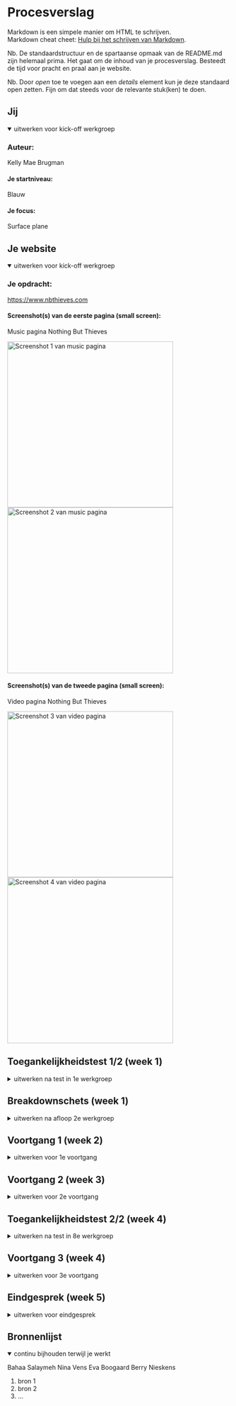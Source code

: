 # Procesverslag
Markdown is een simpele manier om HTML te schrijven.  
Markdown cheat cheet: [Hulp bij het schrijven van Markdown](https://github.com/adam-p/markdown-here/wiki/Markdown-Cheatsheet).

Nb. De standaardstructuur en de spartaanse opmaak van de README.md zijn helemaal prima. Het gaat om de inhoud van je procesverslag. Besteedt de tijd voor pracht en praal aan je website.

Nb. Door *open* toe te voegen aan een *details* element kun je deze standaard open zetten. Fijn om dat steeds voor de relevante stuk(ken) te doen.


## Jij

<details open>
  <summary>uitwerken voor kick-off werkgroep</summary>

  ### Auteur:
Kelly Mae Brugman
  #### Je startniveau:
Blauw
  #### Je focus:
Surface plane 
</details>


## Je website

<details open>
  <summary>uitwerken voor kick-off werkgroep</summary>

  ### Je opdracht:
https://www.nbthieves.com

  #### Screenshot(s) van de eerste pagina (small screen): 
  Music pagina Nothing But Thieves 

  <img src="readme-images/sc1.png" width="375px" alt="Screenshot 1 van music pagina">
  <img src="readme-images/sc2.png" width="375px" alt="Screenshot 2 van music pagina">

  #### Screenshot(s) van de tweede pagina (small screen):
  Video pagina Nothing But Thieves

  <img src="readme-images/sc3.png" width="375px" alt="Screenshot 3 van video pagina">
  <img src="readme-images/sc4.png" width="375px" alt="Screenshot 4 van video pagina">
 
</details>



## Toegankelijkheidstest 1/2 (week 1)

<details>
  <summary>uitwerken na test in 1e werkgroep</summary>

  ### Bevindingen
  Lijst met je bevindingen die in de test naar voren kwamen:

  #### Screenreader
  Wanneer de de screenreader aanzet krijg je als eerst dit in beeld te zien:
  <img src="readme-images/sc_screenreader_1.png" width="375px" alt="Screen reader melding">
  En wanneer je hier overheen tabt ga je gelijk van de hele website af en gaat hij tabben naar andere dingen die ook in beeld zijn.
  Dit is niet handig omdat je eerst op die knop moet klikken om verder te gaan in de website.

  #### Muis en Toetsenbord 
  Wanneer je met je pijltje naar beneden klikt dan gebeurt er een soort glitch. Hij doet namelijk alsof hij naar beneden wilt maar schiet gelijk daarna weer naarboven toe.
  Verder gebeurt er helemaal niets als je gaat tabben zonder de screenreader aan.

  #### Motoriek (shocks, elastiekjes)
  Hier hebben we in de eerste week nog niets mee gedaan.

  #### Visueel (brillen, contrast, kleurenblind, dark/light). 
  Wanneer je de website op darkmode zet gebeurt er precies niks. Die is dus niet gemaakt. Dit is iets wat ik zou kunnen toevoegen om de website toegankelijker te maken.

</details>



## Breakdownschets (week 1)

<details>
  <summary>uitwerken na afloop 2e werkgroep</summary>

  ### de video pagina: 
  <img src="readme-images/schets_video.png" width="375px" alt="Breakdownschets van de videopagina">

  ### de music pagina: 
  <img src="readme-images/schets_music.png" width="375px" alt="Breakdownschets van de musicpagina">

</details>


## Voortgang 1 (week 2)

<details>
  <summary>uitwerken voor 1e voortgang</summary>

  ### Stand van zaken
  hier dit ging goed & dit was lastig (neem ook screenshots op van delen van je website en code)


  ### Agenda voor meeting
  samen met je groepje opstellen

  | student 1 - Lizzy| student 2 - Bahaa  | student 3 - Kelly Mae 
  | ---              | ---                | ---                   
  | dit bespreken    | en dit             | Hoe kan ik een video toevoegen in mijn html?       
  | en dat ook nog   | dit als er tijd is | Waarom linkt mijn css niet op beide pagina's?
  | ...              | ...                | Hoe zorg ik ervoor dat mijn header als hamburgermenu krijg?

  ### Verslag van meeting
  hier na afloop snel de uitkomsten van de meeting vastleggen

  - Nina heeft mij geholpen met het toevoegen van een video in mijn website.

</details>





## Voortgang 2 (week 3)

<details>
  <summary>uitwerken voor 2e voortgang</summary>

  ### Stand van zaken
  Tijdens deze voortgang heb ik mijn website laten zien aan de docent waarop hij mij feedback kon geven.
  Hier hebben wij besproken hoe ver ik was en wat ik nog moet doen.

  Er waren een aantal dingen die niet lukten bij mij waar ik hulp om heb gevraagd zoals bijvoorbeeld de menubalk die zich heel raar gedraagde.
  Ook had ik een vraag over hoe ik de footer zou moeten maken. (hoe moet de opmaak eruit zien in de html, hoe moet ik het maken)

  ### Verslag van meeting
  Aan het einde van het gesprek wist ik weer een beetje welke kant ik op moet gaan als het gaat om voortgang en welke dingen er sowiezo nog moeten gebeuren om een voldoende te halen.

  Hierna heeft Eva (studentassistent) mij ook nog geholpen met een paar kleine dingen.

</details>





## Toegankelijkheidstest 2/2 (week 4)

<details>
  <summary>uitwerken na test in 8e werkgroep</summary>

  ### Bevindingen
  Lijst met je bevindingen die in de test naar voren kwamen (geef ook aan wat er verbeterd is):

  #### Screenreader
  Door voor de tweede keer met de screenreader door de pagina heen te gaan ben ik achter een aantal dingen gekomen.
  Bij het navigeren door de music pagina heen stopt hij bij elk visueel onderdeel. Hij noemt zelfs de streepjes op waar je langs komt, dit is natuurlijk niet heel erg handig.

  #### Muis en Toetsenbord 
  Iets wat mij hier heel erg opviel is dat je niet door het menu heen kan tabben. Hij skipt het volledig en je kunt ze niet selecteren. Dit is iets wat ik zeker wil gaan toevoegen want op deze manier maak je het een stuk toegankelijker.

  #### Motoriek (shocks, elastiekjes)
  <img src="readme-images/schock_test.jpeg" width="375px" alt="Schock test">
  Tijdens het doen van de schocktest kwam ik heel eerlijk gezegd niet achter heel veel nieuwe dingen. Wel dat het irritant is als het gaat om navigeren maar dat is meer dan normaal denk ik dan maar. Je kan hier niet heel veel aan veranderen ben ik bang want je kunt de knoppen wel heel groot gaan maken maar dat heeft natuurlijk niet zoveel zin want dan ziet de hele website er niet meer uit en is de navigatie ook niet echt verantwoord meer.

  #### Visueel (brillen, contrast, kleurenblind, dark/light). 
  We hebben veel met brillen kunnen doen om te kijken wat er gebeurd als je visueel beperkt bent. En iets waar ik achter ben gekomen is dat het best slim is om een dark mode toe te voegen. dit om het contrast te vergroten en voor mensen die gevoelig zijn voor licht. Want de website van zichzelf is heel erg wit en fel, dus om die reden kun je het best wat donkerder maken.

</details>


## Voortgang 3 (week 4)

<details>
  <summary>uitwerken voor 3e voortgang</summary>

  ### Stand van zaken
  Tijdens de derde voortgang moesten wij weer de site laten zien op het grote scherm om de laatste paar dingen af te spreken van wat er nog moet gebeuren om het te laten voldoen aan de surface plane en hoe ik het nog toegankelijker kan maken.

  Hierbij hebben wij afgesproken om de volgende dingen van de surface plane toe te voegen:
  - Menu tab baar maken
  - Animatie in het menu
  - Dark mode
  - Hover op de button
  - Fixed header

  ### Verslag van meeting
  Na afloop kwam het er op neer dat ik goed opweg ben maar dat er nog een aantal dingen moeten gebeuren als het gaat om styling en toegankelijkheid.

</details>





## Eindgesprek (week 5)

<details>
  <summary>uitwerken voor eindgesprek</summary>

  ### Je uitkomst - karakteristiek screenshots:
  <img src="readme-images/dummy-plaatje.jpg" width="375px" alt="uitomst opdracht 1">


  ### Dit ging goed/Heb ik geleerd: 
  Korte omschrijving met plaatjes

  <img src="readme-images/dummy-plaatje.jpg" width="375px" alt="top">


  ### Dit was lastig/Is niet gelukt:
  Korte omschrijving met plaatjes

  <img src="readme-images/dummy-plaatje.jpg" width="375px" alt="bummer">
</details>

## Bronnenlijst

<details open>
  <summary>continu bijhouden terwijl je werkt</summary>

  Bahaa Salaymeh
  Nina Vens
  Eva Boogaard
  Berry Nieskens

  1. bron 1
  2. bron 2
  3. ...

</details>

